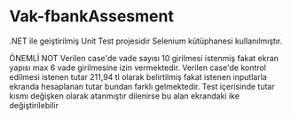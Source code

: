 # Vak-fbankAssesment
.NET ile geiştirilmiş Unit Test projesidir
Selenium kütüphanesi kullanılmıştır.

ÖNEMLİ NOT
Verilen case'de vade sayısı 10 girilmesi istenmiş fakat ekran yapısı max 6 vade girilmesine izin vermektedir.
Verilen case'de kontrol edilmesi istenen tutar 211,94 tl olarak belirtilmiş fakat istenen inputlarla ekranda hesaplanan tutar bundan farklı gelmektedir. Test içerisinde tutar kısmı değişken olarak atanmıştır dilenirse bu alan ekrandaki ike değiştirilebilir
